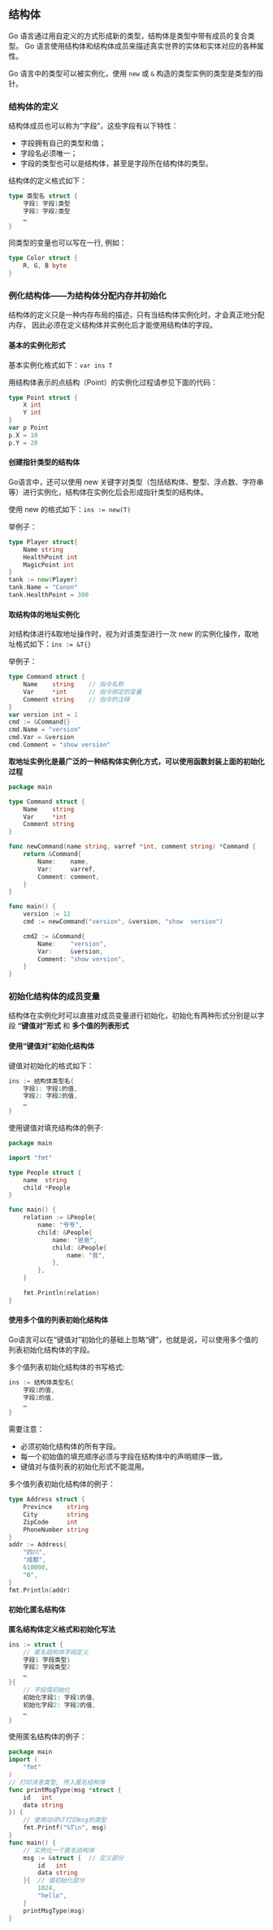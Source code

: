 ## 结构体

Go 语言通过用自定义的方式形成新的类型，结构体是类型中带有成员的复合类型。
Go 语言使用结构体和结构体成员来描述真实世界的实体和实体对应的各种属性。

Go 语言中的类型可以被实例化，使用 `new` 或 `&` 构造的类型实例的类型是类型的指针。



### 结构体的定义
结构体成员也可以称为“字段”，这些字段有以下特性：                       
- 字段拥有自己的类型和值；
- 字段名必须唯一；
- 字段的类型也可以是结构体，甚至是字段所在结构体的类型。


结构体的定义格式如下：
```go
type 类型名 struct {
    字段1 字段1类型
    字段2 字段2类型
    …
}
```

同类型的变量也可以写在一行, 例如：                      
```go
type Color struct {
    R, G, B byte
}
```

### 例化结构体——为结构体分配内存并初始化
结构体的定义只是一种内存布局的描述，只有当结构体实例化时，才会真正地分配内存，
因此必须在定义结构体并实例化后才能使用结构体的字段。


#### 基本的实例化形式
基本实例化格式如下：`var ins T`                           

用结构体表示的点结构（Point）的实例化过程请参见下面的代码：                        
```go
type Point struct {
    X int
    Y int
}
var p Point
p.X = 10
p.Y = 20
```

#### 创建指针类型的结构体
Go语言中，还可以使用 new 关键字对类型（包括结构体、整型、浮点数、字符串等）进行实例化，结构体在实例化后会形成指针类型的结构体。

使用 new 的格式如下：`ins := new(T)`

举例子：                    
```go
type Player struct{
    Name string
    HealthPoint int
    MagicPoint int
}
tank := new(Player)
tank.Name = "Canon"
tank.HealthPoint = 300
```

#### 取结构体的地址实例化
对结构体进行&取地址操作时，视为对该类型进行一次 new 的实例化操作，取地址格式如下：`ins := &T{}`

举例子：                
```go
type Command struct {
    Name    string    // 指令名称
    Var     *int      // 指令绑定的变量
    Comment string    // 指令的注释
}
var version int = 1
cmd := &Command{}
cmd.Name = "version"
cmd.Var = &version
cmd.Comment = "show version"
```

**取地址实例化是最广泛的一种结构体实例化方式，可以使用函数封装上面的初始化过程**
```go
package main

type Command struct {
	Name    string
	Var     *int
	Comment string
}

func newCommand(name string, varref *int, comment string) *Command {
	return &Command{
		Name:    name,
		Var:     varref,
		Comment: comment,
	}
}

func main() {
	version := 12
	cmd := newCommand("version", &version, "show  version")

	cmd2 := &Command{
		Name:    "version",
		Var:     &version,
		Comment: "show version",
	}
}
```


### 初始化结构体的成员变量
结构体在实例化时可以直接对成员变量进行初始化，初始化有两种形式分别是以字段 **“键值对”形式** 和 **多个值的列表形式**

#### 使用“键值对”初始化结构体
键值对初始化的格式如下：                    
```go
ins := 结构体类型名{
    字段1: 字段1的值,
    字段2: 字段2的值,
    …
}
```

使用键值对填充结构体的例子:              
````go
package main

import "fmt"

type People struct {
	name  string
	child *People
}

func main() {
	relation := &People{
		name: "爷爷",
		child: &People{
			name: "爸爸",
			child: &People{
				name: "我",
			},
		},
	}
	
	fmt.Println(relation)
}
````


#### 使用多个值的列表初始化结构体
Go语言可以在“键值对”初始化的基础上忽略“键”，也就是说，可以使用多个值的列表初始化结构体的字段。

多个值列表初始化结构体的书写格式:                   
```go
ins := 结构体类型名{
    字段1的值,
    字段2的值,
    …
}
```

需要注意：                   
- 必须初始化结构体的所有字段。
- 每一个初始值的填充顺序必须与字段在结构体中的声明顺序一致。
- 键值对与值列表的初始化形式不能混用。

多个值列表初始化结构体的例子：                     
```go
type Address struct {
    Province    string
    City        string
    ZipCode     int
    PhoneNumber string
}
addr := Address{
    "四川",
    "成都",
    610000,
    "0",
}
fmt.Println(addr)
```


#### 初始化匿名结构体
**匿名结构体定义格式和初始化写法**                     
```go
ins := struct {
    // 匿名结构体字段定义
    字段1 字段类型1
    字段2 字段类型2
    …
}{
    // 字段值初始化
    初始化字段1: 字段1的值,
    初始化字段2: 字段2的值,
    …
}
```

使用匿名结构体的例子：                 
```go
package main
import (
    "fmt"
)
// 打印消息类型, 传入匿名结构体
func printMsgType(msg *struct {
    id   int
    data string
}) {
    // 使用动词%T打印msg的类型
    fmt.Printf("%T\n", msg)
}
func main() {
    // 实例化一个匿名结构体
    msg := &struct {  // 定义部分
        id   int
        data string
    }{  // 值初始化部分
        1024,
        "hello",
    }
    printMsgType(msg)
}
```


